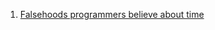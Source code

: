  1. [Falsehoods programmers believe about time](https://gist.github.com/timvisee/fcda9bbdff88d45cc9061606b4b923ca)
